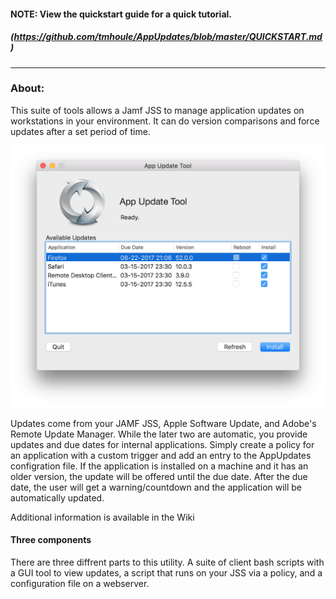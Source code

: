 #### NOTE: View the quickstart guide for a quick tutorial.  
##### (https://github.com/tmhoule/AppUpdates/blob/master/QUICKSTART.md)
___________________________
### About:
This suite of tools allows a Jamf JSS to manage application updates on workstations in your environment.  It can do version comparisons and force updates after a set period of time.

![alt tag](https://github.com/tmhoule/AppUpdates/raw/master/ReadMeImages/AppGUIimage.png)

Updates come from your JAMF JSS, Apple Software Update, and Adobe's Remote Update Manager.  While the later two are automatic, you provide updates and due dates for internal applications.  Simply create a policy for an application with a custom trigger and add an entry to the AppUpdates configration file. If the application is installed on a machine and it has an older version, the update will be offered until the due date.  After the due date, the user will get a warning/countdown and the application will be automatically updated.  

Additional information is available in the Wiki

#### Three components
There are three diffrent parts to this utility.  A suite of client bash scripts with a GUI tool to view updates, a script that runs on your JSS via a policy, and a configuration file on a webserver.  
